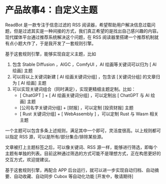 # 产品故事4：自定义主题

ReadBot 是一款专注于信息过滤的 RSS 阅读器，希望帮助用户解决信息过载问题，但是过滤其实是一种间接的方式，我们真正希望的是找出自己感兴趣的内容。现代媒体平台通过推荐系统解决这个问题，在 RSS 阅读器里搭建一个推荐机制就有点小题大作了，于是我开发了一套规则引擎。

基于这套规则引擎，能够实现自定义主题，比如

1. 包含 Stable Diffusion ，AIGC ，ComfyUI ，AI 绘画等关键词可以归为 [ AI 绘画] 主题
2. 可以将以上关键词新建 [ AI 绘画关键词分组] ，包含该 [关键词分组] 的文章归为 [ AI 绘画] 主题
3. 可以实现关键词组合（同时满足），实现更精细主题定制。比如：
    - [ ChatGPT ] + [ AI 绘画关键词分组] ，可以定制出 [ ChatGPT 与 AI 绘画] 主题
    - [公司名字关键词分组] + [财报] ，可以定制 [投资财报] 主题
    - [ Rust 关键词分组] + [ WebAssembly ] ，可以定制 Rust 与 Wasm 相关主题

一个主题可以包含多条上述规则，满足其中一个即可，灵活度很高。以上规则都可以指定 RSS 源，可以是所有/部分集合/排除某些源。

文章被打上主题标签之后，可以像关键词、RSS 源一样，能够进行筛选，即每个主题有单独的列表。目前这种通过筛选的方式可能不是理想方式，正在构思更好的交互方式，欢迎提建议。

基于这套规则引擎，再配合 APP 后台运行，就可以进一步实现自动归档、自动摘要、自动收藏、自动同步 Cubox 等自动化功能 [开发中，敬请期待]